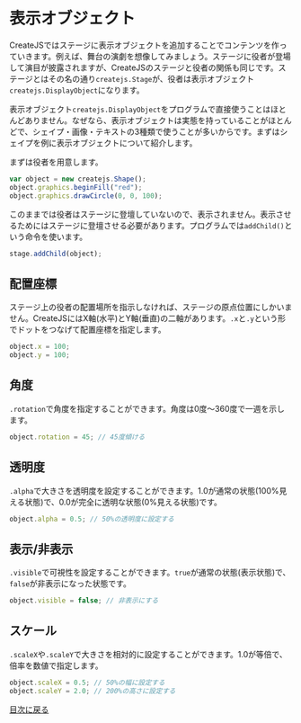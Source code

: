 # 表示オブジェクト

CreateJSではステージに表示オブジェクトを追加することでコンテンツを作っていきます。例えば、舞台の演劇を想像してみましょう。ステージに役者が登場して演目が披露されますが、CreateJSのステージと役者の関係も同じです。ステージとはその名の通り`createjs.Stage`が、役者は表示オブジェクト`createjs.DisplayObject`になります。

表示オブジェクト`createjs.DisplayObject`をプログラムで直接使うことはほとんどありません。なぜなら、表示オブジェクトは実態を持っていることがほとんどで、シェイプ・画像・テキストの3種類で使うことが多いからです。まずはシェイプを例に表示オブジェクトについて紹介します。

まずは役者を用意します。

```js
var object = new createjs.Shape();
object.graphics.beginFill("red");
object.graphics.drawCircle(0, 0, 100);
```

このままでは役者はステージに登壇していないので、表示されません。表示させるためにはステージに登壇させる必要があります。プログラムでは`addChild()`という命令を使います。

```js
stage.addChild(object);
```

## 配置座標

ステージ上の役者の配置場所を指示しなければ、ステージの原点位置にしかいません。CreateJSにはX軸(水平)とY軸(垂直)の二軸があります。`.x`と`.y`という形でドットをつなげて配置座標を指定します。

```js
object.x = 100;
object.y = 100;
```

## 角度

`.rotation`で角度を指定することができます。角度は0度〜360度で一週を示します。

```js
object.rotation = 45; // 45度傾ける
```

## 透明度

`.alpha`で大きさを透明度を設定することができます。1.0が通常の状態(100%見える状態)で、0.0が完全に透明な状態(0%見える状態)です。

```js
object.alpha = 0.5; // 50%の透明度に設定する
```

## 表示/非表示

`.visible`で可視性を設定することができます。`true`が通常の状態(表示状態)で、`false`が非表示になった状態です。

```js
object.visible = false; // 非表示にする
```


## スケール

`.scaleX`や`.scaleY`で大きさを相対的に設定することができます。1.0が等倍で、倍率を数値で指定します。

```js
object.scaleX = 0.5; // 50%の幅に設定する
object.scaleY = 2.0; // 200%の高さに設定する
```

[目次に戻る](index.md)
